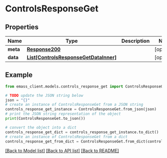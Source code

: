 # ControlsResponseGet


## Properties

Name | Type | Description | Notes
------------ | ------------- | ------------- | -------------
**meta** | [**Response200**](Response200.md) |  | [optional] 
**data** | [**List[ControlsResponseGetDataInner]**](ControlsResponseGetDataInner.md) |  | [optional] 

## Example

```python
from emass_client.models.controls_response_get import ControlsResponseGet

# TODO update the JSON string below
json = "{}"
# create an instance of ControlsResponseGet from a JSON string
controls_response_get_instance = ControlsResponseGet.from_json(json)
# print the JSON string representation of the object
print(ControlsResponseGet.to_json())

# convert the object into a dict
controls_response_get_dict = controls_response_get_instance.to_dict()
# create an instance of ControlsResponseGet from a dict
controls_response_get_from_dict = ControlsResponseGet.from_dict(controls_response_get_dict)
```
[[Back to Model list]](../README.md#documentation-for-models) [[Back to API list]](../README.md#documentation-for-api-endpoints) [[Back to README]](../README.md)


